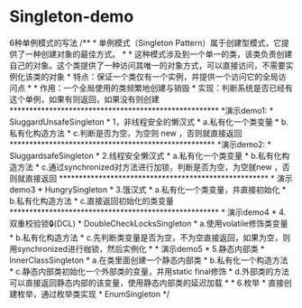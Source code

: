 # Singleton-demo
6种单例模式的写法
  /**
     * 单例模式（Singleton Pattern）属于创建型模式，它提供了一种创建对象的最佳方式。
     *
     * 这种模式涉及到一个单一的类，该类负责创建自己的对象。这个类提供了一种访问其唯一的对象方式，可以直接访问，不需要实例化该类的对象
     * 特点：保证一个类仅有一个实例，并提供一个访问它的全局访问点
     *
     * 作用：一个全局使用的类频繁地创建与销毁
     * 实现：判断系统是否已经有这个单例，如果有则返回，如果没有则创建
     *****************************************************
     *演示demo1:
     *    SluggardUnsafeSingleton
     * 1，非线程安全的懒汉式
     *    a.私有化一个类变量
     *    b.私有化构造方法
     *    c.判断是否为空，为空则 new ，否则就直接返回
     ****************************************************
     *演示demo2:
     *   SluggardsafeSingleton
     * 2.线程安全懒汉式
     *   a.私有化一个类变量
     *   b.私有化构造方法
     *   c.通过synchronized对方法进行加锁，判断是否为空，为空就new ，否则就直接返回
     *****************************************************
     * 演示demo3
     *      HungrySingleton
     * 3.饿汉式
     *   a.私有化一个类变量，并直接初始化
     *   b.私有化构造方法
     *   c.直接返回初始化的类变量
     *****************************************************
     * 演示demo4
     * 4.双重校验锁🔒(DCL)
     *    DoubleCheckLocksSingleton
     *   a.使用volatile修饰类变量
     *   b.私有化构造方法
     *   c.先判断类变量是否为空，不为空直接返回，如果为空，则用synchronized进行枷锁，然后实例化
     *
     * 演示demo5
     * 5.静态内部类
     *    InnerClassSingleton
     *   a.在类里面创建一个静态内部类
     *   b.私有化一个构造方法
     *   c.静态内部类初始化一个外部类的变量，并用static final修饰
     *   d.外部类的方法可以直接返回静态内部的该变量，使用静态内部类的延迟加载
     *
     * 6.枚举
     *    直接创建枚举，通过枚举类实现
     *    EnumSingleton
     */
